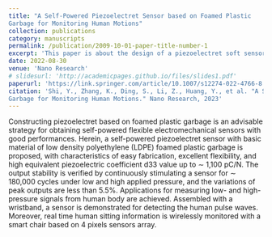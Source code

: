 ```yaml
---
title: "A Self-Powered Piezoelectret Sensor based on Foamed Plastic
Garbage for Monitoring Human Motions"
collection: publications
category: manuscripts
permalink: /publication/2009-10-01-paper-title-number-1
excerpt: 'This paper is about the design of a piezoelectret soft sensor and its application to human motion detection'
date: 2022-08-30
venue: 'Nano Research'
# slidesurl: 'http://academicpages.github.io/files/slides1.pdf'
paperurl: 'https://link.springer.com/article/10.1007/s12274-022-4766-8'
citation: 'Shi, Y., Zhang, K., Ding, S., Li, Z., Huang, Y., et al. "A Self-Powered Piezoelectret Sensor based on Foamed Plastic
Garbage for Monitoring Human Motions." Nano Research, 2023'
---
```


Constructing piezoelectret based on foamed plastic garbage is an advisable strategy for obtaining self-powered flexible electromechanical sensors with good performances. Herein, a self-powered piezoelectret sensor with basic material of low density polyethylene (LDPE) foamed plastic garbage is proposed, with characteristics of easy fabrication, excellent flexibility, and high equivalent piezoelectric coefficient d33 value up to ∼ 1,100 pC/N. The output stability is verified by continuously stimulating a sensor for ∼ 180,000 cycles under low and high applied pressure, and the variations of peak outputs are less than 5.5%. Applications for measuring low- and high-pressure signals from human body are achieved. Assembled with a wristband, a sensor is demonstrated for detecting the human pulse waves. Moreover, real time human sitting information is wirelessly monitored with a smart chair based on 4 pixels sensors array.